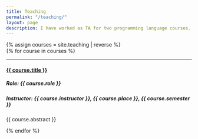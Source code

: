 ```yaml
---
title: Teaching
permalink: "/teaching/"
layout: page
description: I have worked as TA for two programming language courses.
---
```


{% assign courses = site.teaching | reverse %}	
{% for course in courses %}

<hr>
<div class="row">
    <h4><a href="{{ course.url | prepend: site.baseurl | prepend: site.url }}">{{ course.title }}</a></h4>
    <h5>Role: {{ course.role }}</h5>
    <h5>Instructor: {{ course.instructor }}, {{ course.place }}, {{ course.semester }}</h5>
    <p>{{ course.abstract }}</p>
</div>

{% endfor %}